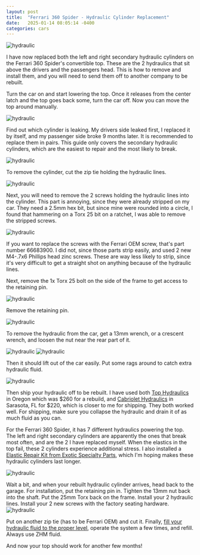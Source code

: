 ```yaml
---
layout: post
title:  "Ferrari 360 Spider - Hydraulic Cylinder Replacement"
date:   2025-01-14 08:05:14 -0400
categories: cars
---
```


![hydraulic](/images/hydraulics/11.jpg)

I have now replaced both the left and right secondary hydraulic cylinders on the Ferrari 360 Spider's convertible top. These are the 2 hydraulics that sit above the drivers and the passengers head. This is how to remove and install them, and you will need to send them off to another company to be rebuilt. 

Turn the car on and start lowering the top. Once it releases from the center latch and the top goes back some, turn the car off. Now you can move the top around manually. 

![hydraulic](/images/hydraulics/1.jpg)

Find out which cylinder is leaking. My drivers side leaked first, I replaced it by itself, and my passenger side broke 9 months later. It is recommended to replace them in pairs. This guide only covers the secondary hydraulic cylinders, which are the easiest to repair and the most likely to break. 

![hydraulic](/images/hydraulics/5.jpg)

To remove the cylinder, cut the zip tie holding the hydraulic lines. 

![hydraulic](/images/hydraulics/4.jpg)

Next, you will need to remove the 2 screws holding the hydraulic lines into the cylinder. This part is annoying, since they were already stripped on my car. They need a 2.5mm hex bit, but since mine were rounded into a circle, I found that hammering on a Torx 25 bit on a ratchet, I was able to remove the stripped screws. 

![hydraulic](/images/hydraulics/6.jpg)

If you want to replace the screws with the Ferrari OEM screw, that's part number 66683900. I did not, since those parts strip easily, and used 2 new M4-.7x6 Phillips head zinc screws. These are way less likely to strip, since it's very difficult to get a straight shot on anything because of the hydraulic lines. 

Next, remove the 1x Torx 25 bolt on the side of the frame to get access to the retaining pin. 

![hydraulic](/images/hydraulics/7.jpg)

Remove the retaining pin. 

![hydraulic](/images/hydraulics/8.jpg)

To remove the hydraulic from the car, get a 13mm wrench, or a crescent wrench, and loosen the nut near the rear part of it. 

![hydraulic](/images/hydraulics/9.jpg)
![hydraulic](/images/hydraulics/10.jpg)

Then it should lift out of the car easily. Put some rags around to catch extra hydraulic fluid. 

![hydraulic](/images/hydraulics/11.jpg)

Then ship your hydraulic off to be rebuilt. I have used both [Top Hydraulics](https://tophydraulics.com/) in Oregon which was $260 for a rebuild, and [Cabriolet Hydraulics](cabriolethydraulics.com) in Sarasota, FL for $220, which is closer to me for shipping. They both worked well. For shipping, make sure you collapse the hydraulic and drain it of as much fluid as you can. 

For the Ferrari 360 Spider, it has 7 different hydraulics powering the top. The left and right secondary cylinders are apparently the ones that break most often, and are the 2 I have replaced myself. When the elastics in the top fail, these 2 cylinders experience additional stress. I also installed a [Elastic Repair Kit from Exotic Specialty Parts](https://www.exoticspecialtyparts.com/product/esp-elastik/30?cp=true&sa=true&sbp=false&q=false), which I'm hoping makes these hydraulic cylinders last longer. 

![hydraulic](/images/hydraulics/diagram.jpg)

Wait a bit, and when your rebuilt hydraulic cylinder arrives, head back to the garage. 
For installation, put the retaining pin in. 
Tighten the 13mm nut back into the shaft. 
Put the 25mm Torx back on the frame. 
Install your 2 hydraulic lines. 
Install your 2 new screws with the factory seating hardware. 
![hydraulic](/images/hydraulics/2.jpg)

Put on another zip tie (has to be Ferrari OEM) and cut it. 
Finally, [fill your hydraulic fluid to the proper level](https://www.ferrarichat.com/forum/threads/ferrari-360-spider-soft-top-roof-hood-hydraulic-liquid-reservoir-how-to-top-it-up.140091/), operate the system a few times, and refill. Always use ZHM fluid. 

And now your top should work for another few months!
